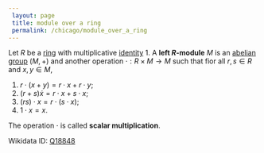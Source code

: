 ```yaml
---
 layout: page
 title: module over a ring
 permalink: /chicago/module_over_a_ring
---
```


Let $R$ be a [ring](https://mathgloss.github.io/MathGloss/chicago/ring) with multiplicative [identity](https://mathgloss.github.io/MathGloss/chicago/identity_element) $1$. A **left $R$-module** $M$ is an [abelian](https://mathgloss.github.io/MathGloss/chicago/abelian) [group](https://mathgloss.github.io/MathGloss/chicago/group) $(M, +)$ and another operation $\cdot : R\times M \to M$ such that fior all $r,s\in R$ and $x,y\in M$,
1. $r\cdot (x+y) = r\cdot x + r\cdot y$;
2. $(r+s)\dot x = r\cdot x + s\cdot x$;
3. $(rs)\cdot x = r\cdot (s\cdot x)$;
4. $1\cdot x = x$.

The operation $\cdot$ is called **scalar multiplication**.

Wikidata ID: [Q18848](https://www.wikidata.org/wiki/Q18848)